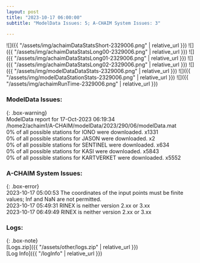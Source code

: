 ```yaml
---
layout: post
title: "2023-10-17 06:00:00"
subtitle: "ModelData Issues: 5; A-CHAIM System Issues: 3"

---
```


![]({{ "/assets/img/achaimDataStatsShort-2329006.png" | relative_url }})
![]({{ "/assets/img/achaimDataStatsLong00-2329006.png" | relative_url }})
![]({{ "/assets/img/achaimDataStatsLong01-2329006.png" | relative_url }})
![]({{ "/assets/img/achaimDataStatsLong02-2329006.png" | relative_url }})
![]({{ "/assets/img/modelDataDataStats-2329006.png" | relative_url }})
![]({{ "/assets/img/modelDataStationStats-2329006.png" | relative_url }})
![]({{ "/assets/img/achaimRunTime-2329006.png" | relative_url }})


### ModelData Issues:  
  
{: .box-warning}  
 ModelData report for 17-Oct-2023 06:19:34   
 /home2/achaim1/A-CHAIM/modelData/2023/290/06/modelData.mat   
 0% of all possible stations for IONO were downloaded. x1331   
 0% of all possible stations for JASON were downloaded. x2   
 0% of all possible stations for SENTINEL were downloaded. x634   
 0% of all possible stations for KASI were downloaded. x5843   
 0% of all possible stations for KARTVERKET were downloaded. x5552   
  
### A-CHAIM System Issues:  
  
{: .box-error}  
2023-10-17 05:00:53 The coordinates of the input points must be finite values; Inf and NaN are not permitted.  
2023-10-17 05:49:31 RINEX is neither version 2.xx or 3.xx  
2023-10-17 06:49:49 RINEX is neither version 2.xx or 3.xx  

### Logs:  
  
{: .box-note}  
[Logs.zip]({{ "/assets/other/logs.zip" | relative_url }})  
[Log Info]({{ "/logInfo" | relative_url }})  
